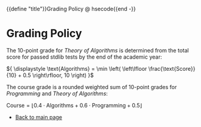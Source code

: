 {{define "title"}}Grading Policy @ hsecode{{end -}}

# Grading Policy

The 10-point grade for *Theory of Algorithms*
is determined from the total score for passed stdlib tests
by the end of the academic year:

${
  \displaystyle
  \text{Algorithms} = \min \left(
    \left\lfloor \frac{\text{Score}}{10} + 0.5 \right\rfloor, 10
  \right)
}$


The course grade is a rounded weighted sum of 10-point grades for *Programming* and *Theory of Algorithms*:

${
  \displaystyle
  \text{Course} = \left\lfloor
    0.4 \cdot \text{Algorithms} + 0.6 \cdot \text{Programming} + 0.5
  \right\rfloor
}$

* [Back to main page](..)
